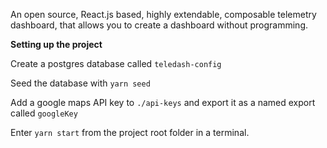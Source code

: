 An open source, React.js based, highly extendable, composable telemetry dashboard, that allows you to create a dashboard without programming.

**Setting up the project**


Create a postgres database called `teledash-config`

Seed the database with `yarn seed`

Add a google maps API key to `./api-keys` and export it as a named export called `googleKey`

Enter `yarn start` from the project root folder in a terminal.
